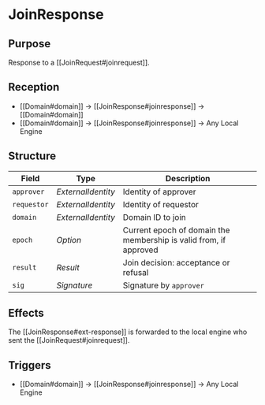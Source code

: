 # JoinResponse

## Purpose

<!-- ANCHOR: purpose -->
Response to a [[JoinRequest#joinrequest]].
<!-- ANCHOR_END: purpose -->

## Reception

<!-- ANCHOR: reception -->
- [[Domain#domain]] $\to$ [[JoinResponse#joinresponse]] $\to$ [[Domain#domain]]
- [[Domain#domain]] $\to$ [[JoinResponse#joinresponse]] $\to$ Any Local Engine
<!-- ANCHOR_END: reception -->

## Structure

| Field       | Type               | Description                                                       |
|-------------|--------------------|-------------------------------------------------------------------|
| `approver`  | *ExternalIdentity* | Identity of approver                                              |
| `requestor` | *ExternalIdentity* | Identity of requestor                                             |
| `domain`    | *ExternalIdentity* | Domain ID to join                                                 |
| `epoch`     | *Option<u32>*      | Current epoch of domain the membership is valid from, if approved |
| `result`    | *Result*           | Join decision: acceptance or refusal                              |
| `sig`       | *Signature*        | Signature by `approver`                                           |

## Effects

The [[JoinResponse#ext-response]] is forwarded to the local engine who sent the [[JoinRequest#joinrequest]].

## Triggers

<!-- ANCHOR: triggers -->
- [[Domain#domain]] $\to$ [[JoinResponse#joinresponse]] $\to$ Any Local Engine
<!-- ANCHOR_END: triggers -->
